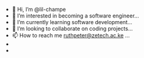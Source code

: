 - 👋 Hi, I’m @lil-champe
- 👀 I’m interested in becoming a software engineer...
- 🌱 I’m currently learning  software development...
- 💞️ I’m looking to collaborate on coding projects...
- 📫 How to reach me ruthpeter@zetech.ac.ke ...
- 
- 

<!---
lil-champe/lil-champe is a ✨ special ✨ repository because its `README.md` (this file) appears on your GitHub profile.
You can click the Preview link to take a look at your changes.
--->
